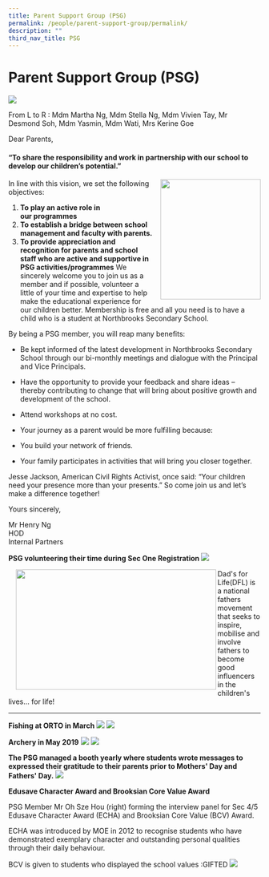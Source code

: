 ```yaml
---
title: Parent Support Group (PSG)
permalink: /people/parent-support-group/permalink/
description: ""
third_nav_title: PSG
---
```

Parent Support Group (PSG)
==========================



![](/images/PSG%202019.jpeg)

From L to R : Mdm Martha Ng, Mdm Stella Ng, Mdm Vivien Tay, Mr Desmond Soh, Mdm Yasmin, Mdm Wati, Mrs Kerine Goe 


Dear Parents,   

#### “To share the responsibility and work in partnership with our school to develop our children’s potential.”


<img src="/images/PSG.jpeg" style="width:200px;height:240px;margin-left:15px;" align = "right">

	
	
In line with this vision, we set the following objectives:
1.  **To play an active role in our programmes**
2.  **To establish a bridge between school management and faculty with parents.**
3.  **To provide appreciation and recognition for parents and school staff who are active and supportive in PSG activities/programmes**
We sincerely welcome you to join us as a member and if possible, volunteer a little of your time and expertise to help make the educational experience for our children better. Membership is free and all you need is to have a child who is a student at Northbrooks Secondary School.  

By being a PSG member, you will reap many benefits:  

*   Be kept informed of the latest development in Northbrooks Secondary School through our bi-monthly meetings and dialogue with the Principal and Vice Principals.
*   Have the opportunity to provide your feedback and share ideas – thereby contributing to change that will bring about positive growth and development of the school.
*   Attend workshops at no cost.
*   Your journey as a parent would be more fulfilling because:

*   You build your network of friends.
*   Your family participates in activities that will bring you closer together.


  



Jesse Jackson, American Civil Rights Activist, once said: “Your children need your presence more than your presents.” So come join us and let’s make a difference together!  

Yours sincerely,  

Mr Henry Ng  
HOD  
Internal Partners


**PSG volunteering their time during Sec One Registration**
![](/images/Fishing.jpeg)




<img src="/images/Dads%20for%20life%20.png" style="width:400px;height:240px;margin-left:15px;" align = "left">


Dad's for Life(DFL) is a national fathers movement that seeks to inspire, mobilise and involve fathers to become good influencers in the children's lives... for life!

---

**Fishing at ORTO in March**
![](/images/Fishing.jpeg)
![](/images/AAA.png)

**Archery in May 2019**
![](/images/Archery1.jpeg) ![](/images/Archery2.jpeg)

**The PSG managed a booth yearly where students wrote messages to expressed their gratitude to their parents prior to Mothers' Day and Fathers' Day.**
![](/images/AAA1.png)


**Edusave Character Award and Brooksian Core Value Award**

PSG Member Mr Oh Sze Hou (right) forming the interview panel for Sec 4/5 Edusave Character Award (ECHA) and Brooksian Core Value (BCV) Award.

ECHA was introduced by MOE in 2012 to recognise students who have demonstrated exemplary character and outstanding personal qualities through their daily behaviour.

BCV is given to students who displayed the school values :GIFTED
![](/images/ECHA%20BCV%20award%202019.jpeg)